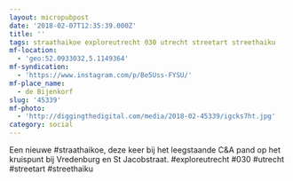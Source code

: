 ```yaml
---
layout: micropubpost
date: '2018-02-07T12:35:39.000Z'
title: ''
tags: straathaikoe exploreutrecht 030 utrecht streetart streethaiku
mf-location:
  - 'geo:52.0933032,5.1149364'
mf-syndication:
  - 'https://www.instagram.com/p/Be5Uss-FYSU/'
mf-place_name:
  - de Bijenkorf
slug: '45339'
mf-photo:
  - 'http://diggingthedigital.com/media/2018-02-45339/igcks7ht.jpg'
category: social
---
```

Een nieuwe #straathaikoe, deze keer bij het leegstaande C&amp;A pand op het kruispunt bij Vredenburg en St Jacobstraat. #exploreutrecht #030 #utrecht #streetart #streethaiku
